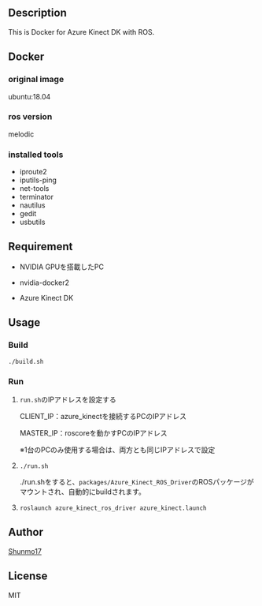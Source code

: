 ## Description

This is Docker for Azure Kinect DK with ROS.

## Docker

### original image
ubuntu:18.04

### ros version

melodic

### installed tools
* iproute2
* iputils-ping
* net-tools
* terminator
* nautilus
* gedit
* usbutils



## Requirement

- NVIDIA GPUを搭載したPC

* nvidia-docker2

* Azure Kinect DK

  

## Usage

### Build

```
./build.sh
```



### Run

1. `run.sh`のIPアドレスを設定する

   CLIENT_IP：azure_kinectを接続するPCのIPアドレス

   MASTER_IP：roscoreを動かすPCのIPアドレス

   ※1台のPCのみ使用する場合は、両方とも同じIPアドレスで設定

2. ```
   ./run.sh
   ```

   ./run.shをすると、`packages/Azure_Kinect_ROS_Driver`のROSパッケージがマウントされ、自動的にbuildされます。


3. ```
   roslaunch azure_kinect_ros_driver azure_kinect.launch
   ```



## Author

[Shunmo17](https://github.com/Shunmo17)



## License

MIT